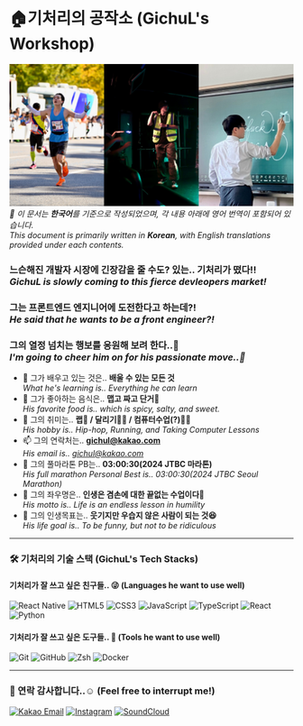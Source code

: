 # 🏠기처리의 공작소 (GichuL's Workshop)
![Welcome Banner](banner.png)
*💬 이 문서는 **한국어**를 기준으로 작성되었으며, 각 내용 아래에 영어 번역이 포함되어 있습니다.* <br>
*This document is primarily written in **Korean**, with English translations provided under each contents.*

<!-- 자기소개 -->
### 느슨해진 개발자 시장에 긴장감을 줄 수도? 있는.. **기처리**가 떴다!!<br> *GichuL is slowly coming to this fierce devleopers market!*<br>
### 그는 **프론트엔드 엔지니어**에 도전한다고 하는데?!<br> *He said that he wants to be a front engineer?!* <br>
### 그의 열정 넘치는 행보를 응원해 보려 한다..🤪<br> *I'm going to cheer him on for his passionate move..🤪* <br>

- 🌱 그가 배우고 있는 것은.. **배울 수 있는 모든 것**<br>
  *What he's learning is.. Everything he can learn*
- 🍴 그가 좋아하는 음식은.. **맵고 짜고 단거🍭**<br>
  *His favorite food is.. which is spicy, salty, and sweet.*
- 🚀 그의 취미는.. **랩🎤 / 달리기🏃‍♂️ / 컴퓨터수업(?)🧑‍🏫**<br>
  *His hobby is.. Hip-hop, Running, and Taking Computer Lessons*
- 📫 그의 연락처는.. **gichul@kakao.com**<br>
  *His email is.. gichul@kakao.com*
- 🤸 그의 풀마라톤 PB는.. **03:00:30(2024 JTBC 마라톤)**<br>
  *His full marathon Personal Best is.. 03:00:30(2024 JTBC Seoul Marathon)*
- 📝 그의 좌우명은.. **인생은 겸손에 대한 끝없는 수업이다🫡**<br>
  *His motto is.. Life is an endless lesson in humility*
- 🏁 그의 인생목표는.. **웃기지만 우습지 않은 사람이 되는 것😆**<br>
  *His life goal is.. To be funny, but not to be ridiculous*
---

<!-- 기술 스택 -->
### 🛠️ 기처리의 기술 스택 (GichuL's Tech Stacks)

#### 기처리가 잘 쓰고 싶은 친구들.. 😜 (Languages he want to use well)
![React Native](https://img.shields.io/badge/React_Native-20232A?style=flat-square&logo=react&logoColor=61DAFB)
![HTML5](https://img.shields.io/badge/HTML5-E34F26?style=flat-square&logo=html5&logoColor=white)
![CSS3](https://img.shields.io/badge/CSS3-1572B6?style=flat-square&logo=css3&logoColor=white)
![JavaScript](https://img.shields.io/badge/JavaScript-F7DF1E?style=flat-square&logo=javascript&logoColor=black)
![TypeScript](https://img.shields.io/badge/TypeScript-3178C6?style=flat-square&logo=typescript&logoColor=white)
![React](https://img.shields.io/badge/React-61DAFB?style=flat-square&logo=react&logoColor=black)
![Python](https://img.shields.io/badge/Python-3776AB?style=flat-square&logo=python&logoColor=white)

#### 기처리가 잘 쓰고 싶은 도구들.. 🔨 (Tools he want to use well)
![Git](https://img.shields.io/badge/Git-F05032?style=flat-square&logo=git&logoColor=white)
![GitHub](https://img.shields.io/badge/GitHub-181717?style=flat-square&logo=github&logoColor=white)
![Zsh](https://img.shields.io/badge/Zsh-F15A24?style=flat-square&logo=Zsh&logoColor=white)
![Docker](https://img.shields.io/badge/Docker-2496ED?style=flat-square&logo=docker&logoColor=white)

---

<!-- Contact -->
### 📲 연락 감사합니다..☺️ (Feel free to interrupt me!)
<div align="left">
  <a href="mailto:gichul@kakao.com"><img src="https://img.shields.io/badge/Kakao%20Mail-FFCD00?style=flat-square&logo=kakao&logoColor=black" alt="Kakao Email" /></a>
  <a href="https://www.instagram.com/jun_h.h/"><img src="https://img.shields.io/badge/Instagram-E4405F?style=flat-square&logo=instagram&logoColor=white" alt="Instagram" /></a>
  <a href="https://soundcloud.com/junho07021" target="_blank">
    <img src="https://img.shields.io/badge/SoundCloud-FF5500?style=flat-square&logo=soundcloud&logoColor=white" alt="SoundCloud" />
  </a>
</div>

